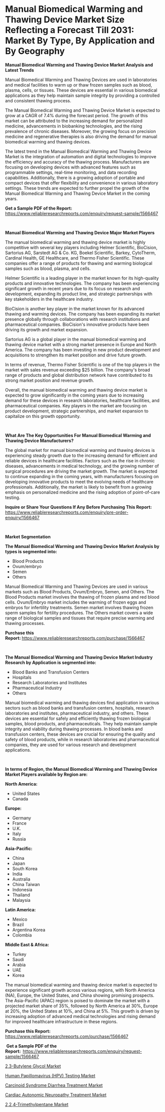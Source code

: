 <p><h1>Manual Biomedical Warming and Thawing Device Market Size Reflecting a Forecast Till 2031: Market By Type, By Application and By Geography</h1></p><p><strong>Manual Biomedical Warming and Thawing Device Market Analysis and Latest Trends</strong></p>
<p><p>Manual Biomedical Warming and Thawing Devices are used in laboratories and medical facilities to warm up or thaw frozen samples such as blood, plasma, cells, or tissues. These devices are essential in various biomedical applications as they help maintain sample integrity by providing a controlled and consistent thawing process.</p><p>The Manual Biomedical Warming and Thawing Device Market is expected to grow at a CAGR of 7.4% during the forecast period. The growth of this market can be attributed to the increasing demand for personalized medicine, advancements in biobanking technologies, and the rising prevalence of chronic diseases. Moreover, the growing focus on precision medicine and regenerative therapies is also driving the demand for manual biomedical warming and thawing devices.</p><p>The latest trend in the Manual Biomedical Warming and Thawing Device Market is the integration of automation and digital technologies to improve the efficiency and accuracy of the thawing process. Manufacturers are focusing on developing devices with advanced features such as programmable settings, real-time monitoring, and data recording capabilities. Additionally, there is a growing adoption of portable and compact devices that offer flexibility and convenience in various laboratory settings. These trends are expected to further propel the growth of the Manual Biomedical Warming and Thawing Device Market in the coming years.</p></p>
<p><strong>Get a Sample PDF of the Report:&nbsp;</strong> <a href="https://www.reliableresearchreports.com/enquiry/request-sample/1566467">https://www.reliableresearchreports.com/enquiry/request-sample/1566467</a></p>
<p>&nbsp;</p>
<p><strong>Manual Biomedical Warming and Thawing Device Major Market Players</strong></p>
<p><p>The manual biomedical warming and thawing device market is highly competitive with several key players including Helmer Scientific, BioCision, Sartorius AG, Sarstedt AG & Co. KG, Boekel Scientific, Barkey, CytoTherm, Cardinal Health, GE Healthcare, and Thermo Fisher Scientific. These companies offer a range of products for thawing and warming biological samples such as blood, plasma, and cells.</p><p>Helmer Scientific is a leading player in the market known for its high-quality products and innovative technologies. The company has been experiencing significant growth in recent years due to its focus on research and development, expanding its product line, and strategic partnerships with key stakeholders in the healthcare industry.</p><p>BioCision is another key player in the market known for its advanced thawing and warming devices. The company has been expanding its market presence globally through collaborations with research institutions and pharmaceutical companies. BioCision's innovative products have been driving its growth and market expansion.</p><p>Sartorius AG is a global player in the manual biomedical warming and thawing device market with a strong market presence in Europe and North America. The company has been investing in new product development and acquisitions to strengthen its market position and drive future growth.</p><p>In terms of revenue, Thermo Fisher Scientific is one of the top players in the market with sales revenue exceeding $25 billion. The company's broad range of products and global distribution network have contributed to its strong market position and revenue growth.</p><p>Overall, the manual biomedical warming and thawing device market is expected to grow significantly in the coming years due to increasing demand for these devices in research laboratories, healthcare facilities, and pharmaceutical companies. Key players in the market are focusing on product development, strategic partnerships, and market expansion to capitalize on this growth opportunity.</p></p>
<p>&nbsp;</p>
<p><strong>What Are The Key Opportunities For Manual Biomedical Warming and Thawing Device Manufacturers?</strong></p>
<p><p>The global market for manual biomedical warming and thawing devices is experiencing steady growth due to the increasing demand for efficient and reliable devices in healthcare facilities. Factors such as the rise in chronic diseases, advancements in medical technology, and the growing number of surgical procedures are driving the market growth. The market is expected to continue expanding in the coming years, with manufacturers focusing on developing innovative products to meet the evolving needs of healthcare professionals. Additionally, the market is likely to benefit from a growing emphasis on personalized medicine and the rising adoption of point-of-care testing.</p></p>
<p><strong>Inquire or Share Your Questions If Any Before Purchasing This Report:</strong> <a href="https://www.reliableresearchreports.com/enquiry/pre-order-enquiry/1566467">https://www.reliableresearchreports.com/enquiry/pre-order-enquiry/1566467</a></p>
<p>&nbsp;</p>
<p><strong>Market Segmentation</strong></p>
<p><strong>The Manual Biomedical Warming and Thawing Device Market Analysis by types is segmented into:</strong></p>
<p><ul><li>Blood Products</li><li>Ovum/embryo</li><li>Semen</li><li>Others</li></ul></p>
<p><p>Manual Biomedical Warming and Thawing Devices are used in various markets such as Blood Products, Ovum/Embryo, Semen, and Others. The Blood Products market involves the thawing of frozen plasma and red blood cells. Ovum/Embryo market includes the warming of frozen eggs and embryos for infertility treatments. Semen market involves thawing frozen sperm samples for fertility procedures. The Others market covers a wide range of biological samples and tissues that require precise warming and thawing processes.</p></p>
<p><strong>Purchase this Report:&nbsp;</strong><a href="https://www.reliableresearchreports.com/purchase/1566467">https://www.reliableresearchreports.com/purchase/1566467</a></p>
<p>&nbsp;</p>
<p><strong>The Manual Biomedical Warming and Thawing Device Market Industry Research by Application is segmented into:</strong></p>
<p><ul><li>Blood Banks and Transfusion Centers</li><li>Hospitals</li><li>Research Laboratories and Institutes</li><li>Pharmaceutical Industry</li><li>Others</li></ul></p>
<p><p>Manual biomedical warming and thawing devices find application in various sectors such as blood banks and transfusion centers, hospitals, research laboratories and institutes, pharmaceutical industry, and others. These devices are essential for safely and efficiently thawing frozen biological samples, blood products, and pharmaceuticals. They help maintain sample integrity and viability during thawing processes. In blood banks and transfusion centers, these devices are crucial for ensuring the quality and safety of blood products, while in research laboratories and pharmaceutical companies, they are used for various research and development applications.</p></p>
<p>&nbsp;</p>
<p><strong>In terms of Region, the Manual Biomedical Warming and Thawing Device Market Players available by Region are:</strong></p>
<p>
    <p> <strong> North America: </strong>
        <ul>
            <li>United States</li>
            <li>Canada</li>
        </ul>
        </p> 
    <p> <strong> Europe: </strong>
        <ul>
            <li>Germany</li>
            <li>France</li>
            <li>U.K.</li>
            <li>Italy</li>
            <li>Russia</li>
        </ul>
        </p> 
    <p> <strong> Asia-Pacific: </strong>
        <ul>
            <li>China</li>
            <li>Japan</li>
            <li>South Korea</li>
            <li>India</li>
            <li>Australia</li>
            <li>China Taiwan</li>
            <li>Indonesia</li>
            <li>Thailand</li>
            <li>Malaysia</li>
        </ul>
        </p> 
    <p> <strong> Latin America: </strong>
        <ul>
            <li>Mexico</li>
            <li>Brazil</li>
            <li>Argentina Korea</li>
            <li>Colombia</li>
        </ul>
        </p> 
    <p> <strong> Middle East & Africa: </strong>
        <ul>
            <li>Turkey</li>
            <li>Saudi</li>
            <li>Arabia</li>
            <li>UAE</li>
            <li>Korea</li>
        </ul>
    </p>
    </p>
<p><p>The manual biomedical warming and thawing device market is expected to experience significant growth across various regions, with North America (NA), Europe, the United States, and China showing promising prospects. The Asia-Pacific (APAC) region is poised to dominate the market with a projected market share of 35%, followed by North America at 30%, Europe at 20%, the United States at 10%, and China at 5%. This growth is driven by increasing adoption of advanced medical technologies and rising demand for improved healthcare infrastructure in these regions.</p></p>
<p><strong>Purchase this Report: </strong><a href="https://www.reliableresearchreports.com/purchase/1566467">https://www.reliableresearchreports.com/purchase/1566467</a></p>
<p>&nbsp;<strong>Get a Sample PDF of the Report:&nbsp;&nbsp;</strong><a href="https://www.reliableresearchreports.com/enquiry/request-sample/1566467">https://www.reliableresearchreports.com/enquiry/request-sample/1566467</a></p>
<p><strong></strong></p>
<p><p><a href="https://github.com/vimar16th/Market-Research-Report-List-3/blob/main/23-butylene-glycol-market.md">2,3-Butylene Glycol Market</a></p><p><a href="https://medium.com/@damionrunte/human-papillomavirus-hpv-testing-market-outlook-industry-overview-and-forecast-2024-to-2031-5ac7e7151fb2">Human Papillomavirus (HPV) Testing Market</a></p><p><a href="https://medium.com/@damionrunte/carcinoid-syndrome-diarrhea-treatment-market-the-key-to-successful-business-strategy-forecast-till-f2868858cec2">Carcinoid Syndrome Diarrhea Treatment Market</a></p><p><a href="https://medium.com/@damionrunte/cardiac-autonomic-neuropathy-treatment-market-insights-into-market-cagr-market-trends-and-growth-bf15c2c93006">Cardiac Autonomic Neuropathy Treatment Market</a></p><p><a href="https://github.com/luckyshygirl/Market-Research-Report-List-3/blob/main/224-trimethylpentane-market.md">2,2,4-Trimethylpentane Market</a></p></p>